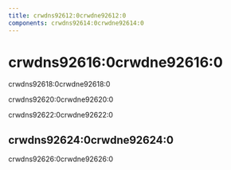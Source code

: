 ```yaml
---
title: crwdns92612:0crwdne92612:0
components: crwdns92614:0crwdne92614:0
---
```


# crwdns92616:0crwdne92616:0

<p class="description">crwdns92618:0crwdne92618:0</p>

crwdns92620:0crwdne92620:0

crwdns92622:0crwdne92622:0

## crwdns92624:0crwdne92624:0

crwdns92626:0crwdne92626:0